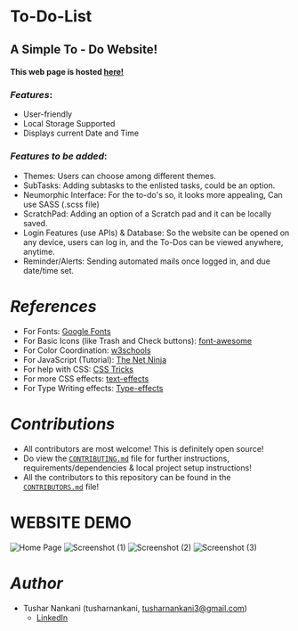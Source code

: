 
# To-Do-List
## A Simple To - Do Website!
#### This web page is hosted [here!](https://tusharjustdoit.netlify.app/)

### *Features*:
* User-friendly
* Local Storage Supported
* Displays current Date and Time

### *Features to be added*:
* Themes: Users can choose among different themes.
* SubTasks: Adding subtasks to the enlisted tasks, could be an option.
* Neumorphic Interface: For the to-do's so, it looks more appealing, Can use SASS (.scss file)
* ScratchPad: Adding an option of a Scratch pad and it can be locally saved.
* Login Features (use APIs) & Database: So the website can be opened on any device, users can log in, and the To-Dos can be viewed anywhere, anytime.
* Reminder/Alerts: Sending automated mails once logged in, and due date/time set. 

# *References*
* For Fonts: [Google Fonts](https://fonts.googleapis.com/css2?family=Work+Sans:wght@300&display=swap)
* For Basic Icons (like Trash and Check buttons): [font-awesome](https://fontawesome.com)
* For Color Coordination: [w3schools](https://www.w3schools.com/colors/colors_mixer.asp?colorbottom=000000&colortop=FFFFFF)
* For JavaScript (Tutorial): [The Net Ninja](https://www.youtube.com/playlist?list=PL4cUxeGkcC9i9Ae2D9Ee1RvylH38dKuET)
* For help with CSS: [CSS Tricks](https://css-tricks.com/)
* For more CSS effects: [text-effects](https://speckyboy.com/underline-text-effects-css/)
* For Type Writing effects: [Type-effects](https://usefulangle.com/post/85/css-typewriter-animation)

# *Contributions* 
- All contributors are most welcome! This is definitely open source!
- Do view the [`CONTRIBUTING.md`](https://github.com/tusharnankani/ToDoList/blob/master/CONTRIBUTING.md) file for further instructions, requirements/dependencies & local project setup instructions!
- All the contributors to this repository can be found in the [`CONTRIBUTORS.md`](https://github.com/tusharnankani/ToDoList/blob/add-license-1/CONTRIBUTORS.md) file!


# WEBSITE DEMO
![Home Page](https://user-images.githubusercontent.com/61280281/84436477-261d3c00-ac51-11ea-917f-56b25f2b16c9.png)
![Screenshot (1)](https://user-images.githubusercontent.com/61280281/84436484-26b5d280-ac51-11ea-8665-c803d5fdedb3.png)
![Screenshot (2)](https://user-images.githubusercontent.com/61280281/84436487-287f9600-ac51-11ea-8688-3827242679e4.png)
![Screenshot (3)](https://user-images.githubusercontent.com/61280281/84436472-23bae200-ac51-11ea-875f-50d62f353495.png)



# *Author*
* Tushar Nankani (tusharnankani, tusharnankani3@gmail.com)
   - [LinkedIn](https://www.linkedin.com/in/tusharnankani)


